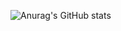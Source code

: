 ![Anurag's GitHub stats](https://github-readme-stats.vercel.app/api?username=skyline69&hide=contribs,prs,stars,starsshow_icons=true&theme=radical)



<!--
**skyline69/skyline69** is a ✨ _special_ ✨ repository because its `README.md` (this file) appears on your GitHub profile.

Here are some ideas to get you started:

- 🔭 I’m currently working on ...
- 🌱 I’m currently learning ...
- 👯 I’m looking to collaborate on ...
- 🤔 I’m looking for help with ...
- 💬 Ask me about ...
- 📫 How to reach me: ...
- 😄 Pronouns: ...
- ⚡ Fun fact: ...
-->
